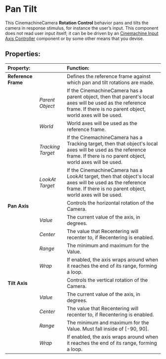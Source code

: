 # Pan Tilt

This CinemachineCamera __Rotation Control__ behavior pans and tilts the camera in response stimulus, for instance the user’s input. This component does not read user input itself; it can be be driven by an [Cinemachine Input Axis Controller](CinemachineInputAxisController.md) component or by some other means that you devise.

## Properties:

| **Property:** || **Function:** |
|:---|:---|:---|
| __Reference Frame__ || Defines the reference frame against which pan and tilt rotations are made.  |
| | _Parent Object_ | If the CinemachineCamera has a parent object, then that parent's local axes will be used as the reference frame. If there is no parent object, world axes will be used. |
| | _World_ | World axes will be used as the reference frame. |
| | _Tracking Target_ | If the CinemachineCamera has a Tracking target, then that object's local axes will be used as the reference frame. If there is no parent object, world axes will be used. |
| | _LookAt Target_ | If the CinemachineCamera has a LookAt target, then that object's local axes will be used as the reference frame. If there is no parent object, world axes will be used. |
| __Pan Axis__ || Controls the horizontal rotation of the Camera.  |
| | _Value_ | The current value of the axis, in degrees. |
| | _Center_ | The value that Recentering will recenter to, if Recentering is enabled. |
| | _Range_ | The minimum and maximum for the Value. |
| | _Wrap_ | If enabled, the axis wraps around when it reaches the end of its range, forming a loop. |
| __Tilt Axis__ || Controls the vertical rotation of the Camera.  |
| | _Value_ | The current value of the axis, in degrees. |
| | _Center_ | The value that Recentering will recenter to, if Recentering is enabled. |
| | _Range_ | The minimum and maximum for the Value. Must fall inside of [-90, 90]. |
| | _Wrap_ | If enabled, the axis wraps around when it reaches the end of its range, forming a loop. |


